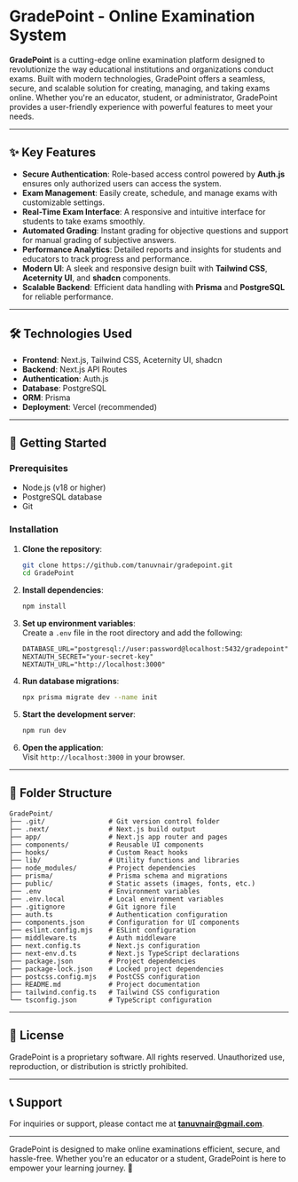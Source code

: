 # GradePoint - Online Examination System  

**GradePoint** is a cutting-edge online examination platform designed to revolutionize the way educational institutions and organizations conduct exams. Built with modern technologies, GradePoint offers a seamless, secure, and scalable solution for creating, managing, and taking exams online. Whether you're an educator, student, or administrator, GradePoint provides a user-friendly experience with powerful features to meet your needs.  

---

## ✨ Key Features  

- **Secure Authentication**: Role-based access control powered by **Auth.js** ensures only authorized users can access the system.  
- **Exam Management**: Easily create, schedule, and manage exams with customizable settings.  
- **Real-Time Exam Interface**: A responsive and intuitive interface for students to take exams smoothly.  
- **Automated Grading**: Instant grading for objective questions and support for manual grading of subjective answers.  
- **Performance Analytics**: Detailed reports and insights for students and educators to track progress and performance.  
- **Modern UI**: A sleek and responsive design built with **Tailwind CSS**, **Aceternity UI**, and **shadcn** components.  
- **Scalable Backend**: Efficient data handling with **Prisma** and **PostgreSQL** for reliable performance.  

---

## 🛠️ Technologies Used  

- **Frontend**: Next.js, Tailwind CSS, Aceternity UI, shadcn  
- **Backend**: Next.js API Routes  
- **Authentication**: Auth.js  
- **Database**: PostgreSQL  
- **ORM**: Prisma  
- **Deployment**: Vercel (recommended)  

---

## 🚀 Getting Started  

### Prerequisites  
- Node.js (v18 or higher)  
- PostgreSQL database  
- Git  

### Installation  
1. **Clone the repository**:  
   ```bash  
   git clone https://github.com/tanuvnair/gradepoint.git  
   cd GradePoint  
   ```  

2. **Install dependencies**:  
   ```bash  
   npm install  
   ```  

3. **Set up environment variables**:  
   Create a `.env` file in the root directory and add the following:  
   ```env  
   DATABASE_URL="postgresql://user:password@localhost:5432/gradepoint"  
   NEXTAUTH_SECRET="your-secret-key"  
   NEXTAUTH_URL="http://localhost:3000"  
   ```  

4. **Run database migrations**:  
   ```bash  
   npx prisma migrate dev --name init  
   ```  

5. **Start the development server**:  
   ```bash  
   npm run dev  
   ```  

6. **Open the application**:  
   Visit `http://localhost:3000` in your browser.  

---

## 📂 Folder Structure  

```  
GradePoint/  
├── .git/                # Git version control folder  
├── .next/               # Next.js build output  
├── app/                 # Next.js app router and pages  
├── components/          # Reusable UI components  
├── hooks/               # Custom React hooks  
├── lib/                 # Utility functions and libraries  
├── node_modules/        # Project dependencies  
├── prisma/              # Prisma schema and migrations  
├── public/              # Static assets (images, fonts, etc.)  
├── .env                 # Environment variables  
├── .env.local           # Local environment variables  
├── .gitignore           # Git ignore file  
├── auth.ts              # Authentication configuration  
├── components.json      # Configuration for UI components  
├── eslint.config.mjs    # ESLint configuration  
├── middleware.ts        # Auth middleware  
├── next.config.ts       # Next.js configuration  
├── next-env.d.ts        # Next.js TypeScript declarations  
├── package.json         # Project dependencies  
├── package-lock.json    # Locked project dependencies  
├── postcss.config.mjs   # PostCSS configuration  
├── README.md            # Project documentation  
├── tailwind.config.ts   # Tailwind CSS configuration  
└── tsconfig.json        # TypeScript configuration  
```  

---

## 📜 License  

GradePoint is a proprietary software. All rights reserved. Unauthorized use, reproduction, or distribution is strictly prohibited.  

---

## 📞 Support  

For inquiries or support, please contact me at **tanuvnair@gmail.com**.  

---

GradePoint is designed to make online examinations efficient, secure, and hassle-free. Whether you're an educator or a student, GradePoint is here to empower your learning journey. 🌟
